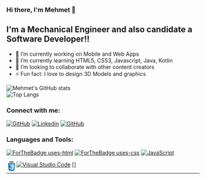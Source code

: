 ### Hi there, I'm Mehmet 👋
## I'm a Mechanical Engineer and also candidate a Software Developer!!

- 🔭 I’m currently working on Mobile and Web Apps 
- 🌱 I’m currently learning HTML5, CSS3, Javascript, Java, Kotlin
- 👯 I’m looking to collaborate with other content creators
- ⚡ Fun fact: I love to design 3D Models and graphics

![Mehmet's GitHub stats](https://github-readme-stats.vercel.app/api?username=Mehmet-D-Q1&theme=maroongold&show_icons=true)  
![Top Langs](https://github-readme-stats.vercel.app/api/top-langs/?username=Mehmet-D-Q1&layout=compact&theme=maroongold)

### Connect with me:
[![GitHub](https://img.shields.io/badge/GitHub-100000?style=for-the-badge&logo=github&logoColor=white)](https://github.com/Mehmet-D-Q1)
[![Linkedin](	https://img.shields.io/badge/LinkedIn-0077B5?style=for-the-badge&logo=linkedin&logoColor=white)](https://www.linkedin.com/in/mehmet-do%C4%9Fan-/)
[![GitHub](https://img.shields.io/badge/Twitter-1DA1F2?style=for-the-badge&logo=twitter&logoColor=white)](https://www.tweter.com/)


### Languages and Tools:

[![ForTheBadge uses-html](http://ForTheBadge.com/images/badges/uses-html.svg)](http://ForTheBadge.com)
[![ForTheBadge uses-css](http://ForTheBadge.com/images/badges/uses-css.svg)](http://ForTheBadge.com)
[![JavaScript](https://img.shields.io/badge/--F7DF1E?logo=javascript&logoColor=000)](https://www.javascript.com/)

[![Visual Studio Code](https://img.shields.io/badge/--007ACC?logo=visual%20studio%20code&logoColor=ffffff)](https://code.visualstudio.com/)
[<img align="left" alt="CSS3" width="26px" src="https://raw.githubusercontent.com/github/explore/80688e429a7d4ef2fca1e82350fe8e3517d3494d/topics/css/css.png" />]





---

